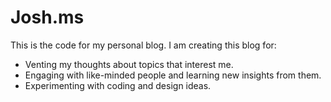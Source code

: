 # Josh.ms
This is the code for my personal blog. I am creating this blog for:
- Venting my thoughts about topics that interest me.
- Engaging with like-minded people and learning new insights from them.
- Experimenting with coding and design ideas. 
